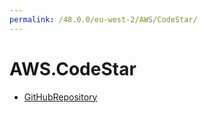 ```yaml
---
permalink: /48.0.0/eu-west-2/AWS/CodeStar/
---
```


# AWS.CodeStar



* [GitHubRepository](GitHubRepository.md)